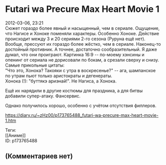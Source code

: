 Futari wa Precure Max Heart Movie 1
===================================

  
2012-03-06, 23:21  
 Сюжет гораздо более явный и насыщенный, чем в сериале. Ощущение, что Нагисе и Хоноке поменяли характеры. Особенно Хоноке. Действие происходит между 3 и 20 сериями 2-го сезона (Руруна ещё нет). Вообще, прессуют их гораздо более жёстко, чем в сериале. Наконец-то достойный противник. А точнее, достаточно сообразительный. Я даже думал, что они проиграют. Картинка 16:9 -- по-моему хэнсины и опенинг от сериала не дорисовали по бокам, а срезали сверху и снизу.   
 Самые прикольные цитаты:   
 "Что это, Хонока? Такояки с утра в воскресенье?" -- ага, шампанское по утрам пьют только аристократы и дегенераты.   
 Хонока (!): "буттякэ ариэнай!". Не Нагиса, а Хонока.   
   
 Ещё их нарядили в другие костюмы для праздника, а для битвы добавили супер-атаку. Фансервис.   
   
 Однако получилось хорошо, особенно с учётом отсутствия филлеров.   
  
<https://diary.ru/~zHz00/p173765488_futari-wa-precure-max-heart-movie-1.htm>  
  
Теги:  
[[Аниме]]  
ID: p173765488  


(Комментариев нет)
------------------
